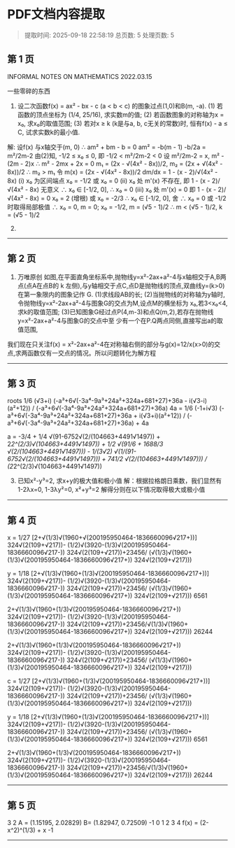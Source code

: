 # PDF文档内容提取
> 提取时间: 2025-09-18 22:58:19
> 总页数: 5
> 处理页数: 5

## 第 1 页

INFORMAL NOTES ON
MATHEMATICS
2022.03.15

一些零碎的东西

1. 设二次函数f(x) = ax² - bx - c (a < b < c) 的图象过点(1,0)和B(m, -a).
(1) 若函数的顶点坐标为 (1/4, 25/16), 求实数m的值;
(2) 若函数图象的对称轴为x = x₀, 求x₀的取值范围;
(3) 若对x ≥ k (k是与a, b, c无关的常数)时, 恒有f(x) - a ≤ C, 试求实数k的最小值.

解: 设f(x) 与x轴交于(m, 0)
∴ am² + bm - b = 0
am² = -b(m - 1)
-b/2a = m²/2m-2
由(2)知, -1/2 ≤ x₀ ≤ 0,
即 -1/2 < m²/2m-2 < 0
设 m²/2m-2 = x, m² - (2m - 2)x
∴ m² - 2mx + 2x = 0
m₁ = (2x - √(4x² - 8x))/2, m₂ = (2x + √(4x² - 8x))/2
∴ m₂ > m₁
令 m(x) = (2x - √(4x² - 8x))/2
dm/dx = 1 - (x - 2)/√(4x² - 8x)
(i) x₀ 为区间端点
x₀ = -1/2 或 x₀ = 0
(ii) x₀ 处 m'(x) 不存在,
即 1 - (x - 2)/√(4x² - 8x) 无意义
∴ x₀ ∈ [-1/2, 0], ∴ x₀ = 0
(iii) x₀ 处 m'(x) = 0
即 1 - (x - 2)/√(4x² - 8x) = 0
x₀ = 2 (增根) 或 x₀ = -2/3
∴ x₀ ∈ [-1/2, 0], 舍
∴ x₀ = 0 或 -1/2 时取得局部极值
∴ x₀ = 0, m = 0; x₀ = -1/2, m = (√5 - 1)/2
∴ m < (√5 - 1)/2, k = (√5 - 1)/2

2.

---

## 第 2 页

1. 万唯原创 如图,在平面直角坐标系中,抛物线y=x²-2ax+a²-4与x轴相交于A,B两点(点A在点B的
k
左侧),与y轴相交于点C,点D是抛物线的顶点,双曲线y=(k>0)在第一象限内的图象记作 G.
(1)求线段AB的长;
(2)当抛物线的对称轴为y轴时,令抛物线y=x²-2ax+a²-4与图象G的交点为M,设点M的横坐标为
x₀,若3<x₀<4,求k的取值范围;
(3)已知图象G经过点P(4,m-3)和点Q(m,2),若存在抛物线y=x²-2ax+a²-4与图象G的交点中至
少有一个在P.Q两点同侧,直接写出a的取值范围,

我们现在只关注f(x) = x²-2ax+a²-4在对称轴右侧的部分与g(x)=12/x(x>0)的交
点,求两函数仅有一交点的情况。所以问题转化为解方程

---

## 第 3 页

roots
1/6 (√3+i)
(-a³+6√(-3a⁴-9a³+24a²+324a+681+27)+36a - i(√3-i)(a²+12)) / (-a³+6√(-3a⁴-9a³+24a²+324a+681+27)+36a)
4a = 1/6 (-1+i√3)
(-a³+6√(-3a⁴-9a³+24a²+324a+681+27)+36a + i(√3+i)(a²+12)) / (-a³+6√(-3a⁴-9a³+24a²+324a+681+27)+36a) + 4a

a = -3/4 + 1/4 √(91-6752√(2/(104663+4491√1497)) + 2*2^(2/3)√(104663+4491√1497)) + 1/2 √(91/6 + 1688/3 √(2/(104663+4491√1497))) - 1/(3√2) √(1/(91-6752√(2/(104663+4491√1497))) + 741/2 √(2/(104663+4491√1497))) / (2*2^(2/3)√(104663+4491√1497))

3. 已知x²-y³=2, 求x+y的极大值和极小值
解：根据拉格朗日乘数，我们显然有 1-2λx=0, 1-3λy²=0, x²+y³=2
解得分则在以下情况取得极大或极小值

---

## 第 4 页

x = 1/27 [2+√(1/3)√(1960+√(200195950464-1836660096√217+))]
324√(2(109+√217))-
(1/2)√(3920-(1/3)√(200195950464-1836660096√217-))
324√(2(109+√217))+23456/
(√(1/3)√(1960+(1/3)√(200195950464-1836660096√217+))
324√(2(109+√217)))

y = 1/18 [2+√(1/3)√(1960+(1/3)√(200195950464-1836660096√217+))]
324√(2(109+√217))-
(1/2)√(3920-(1/3)√(200195950464-1836660096√217-))
324√(2(109+√217))+23456/
(√(1/3)√(1960+(1/3)√(200195950464-1836660096√217+))
324√(2(109+√217))) 6561

2+√(1/3)√(1960+(1/3)√(200195950464-1836660096√217+))
324√(2(109+√217))-
(1/2)√(3920-(1/3)√(200195950464-1836660096√217-))
324√(2(109+√217))+23456/√(1/3)√(1960+(1/3)√(200195950464-1836660096√217+))
324√(2(109+√217))) 26244

2+√(1/3)√(1960+(1/3)√(200195950464-1836660096√217+))
324√(2(109+√217))-
(1/2)√(3920-(1/3)√(200195950464-1836660096√217-))
324√(2(109+√217))+23456/
(√(1/3)√(1960+(1/3)√(200195950464-1836660096√217+))
324√(2(109+√217)))

c = 1/27 [2+√(1/3)√(1960+(1/3)√(200195950464-1836660096√217+))]
324√(2(109+√217))-
(1/2)√(3920-(1/3)√(200195950464-1836660096√217-))
324√(2(109+√217))+23456/
(√(1/3)√(1960+(1/3)√(200195950464-1836660096√217+))
324√(2(109+√217)))

y = 1/18 [2+√(1/3)√(1960+(1/3)√(200195950464-1836660096√217+))]
324√(2(109+√217))-
(1/2)√(3920-(1/3)√(200195950464-1836660096√217-))
324√(2(109+√217))+23456/
(√(1/3)√(1960+(1/3)√(200195950464-1836660096√217+))
324√(2(109+√217))) 6561

2+√(1/3)√(1960+(1/3)√(200195950464-1836660096√217+))
324√(2(109+√217))-
(1/2)√(3920-(1/3)√(200195950464-1836660096√217-))
324√(2(109+√217))+23456/√(1/3)√(1960+(1/3)√(200195950464-1836660096√217+))
324√(2(109+√217))) 26244

---

## 第 5 页

3
2
A = (1.15195, 2.02829)
B= (1.82947, 0.72509)
-1 0 1 2 3 4
f(x) = (2-x^2)^(1/3) + x
-1

---

